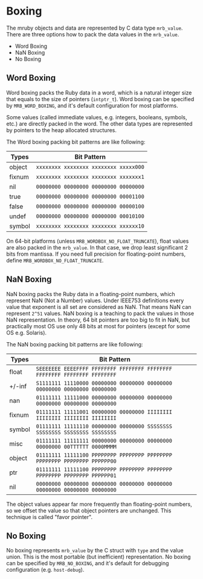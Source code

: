 # Boxing

The mruby objects and data are represented by C data type `mrb_value`. There are three options how to pack the data values in the `mrb_value`.

- Word Boxing
- NaN Boxing
- No Boxing

## Word Boxing

Word boxing packs the Ruby data in a word, which is a natural integer size that equals to the size of pointers (`intptr_t`). Word boxing can be specified by `MRB_WORD_BOXING`, and it's default configuration for most platforms.

Some values (called immediate values, e.g. integers, booleans, symbols, etc.) are directly packed in the word. The other data types are represented by pointers to the heap allocated structures.

The Word boxing packing bit patterns are like following:

| Types  | Bit Pattern                           |
|--------|---------------------------------------|
| object | `xxxxxxxx xxxxxxxx xxxxxxxx xxxxx000` |
| fixnum | `xxxxxxxx xxxxxxxx xxxxxxxx xxxxxxx1` |
| nil    | `00000000 00000000 00000000 00000000` |
| true   | `00000000 00000000 00000000 00001100` |
| false  | `00000000 00000000 00000000 00000100` |
| undef  | `00000000 00000000 00000000 00010100` |
| symbol | `xxxxxxxx xxxxxxxx xxxxxxxx xxxxxx10` |

On 64-bit platforms (unless `MRB_WORDBOX_NO_FLOAT_TRUNCATE`), float values are also packed in the `mrb_value`. In that case, we drop least significant 2 bits from mantissa.
If you need full precision for floating-point numbers, define `MRB_WORDBOX_NO_FLOAT_TRUNCATE`.

## NaN Boxing

NaN boxing packs the Ruby data in a floating-point numbers, which represent NaN (Not a Number) values. Under IEEE753 definitions every value that exponent is all set are considered as NaN. That means NaN can represent `2^51` values. NaN boxing is a teaching to pack the values in those NaN representation. In theory, 64 bit pointers are too big to fit in NaN, but practically most OS use only 48 bits at most for pointers (except for some OS e.g. Solaris).

The NaN boxing packing bit patterns are like following:

| Types  | Bit Pattern                                                               |
|--------|---------------------------------------------------------------------------|
| float  | `SEEEEEEE EEEEFFFF FFFFFFFF FFFFFFFF FFFFFFFF FFFFFFFF FFFFFFFF FFFFFFFF` |
| +/-inf | `S1111111 11110000 00000000 00000000 00000000 00000000 00000000 00000000` |
| nan    | `01111111 11111000 00000000 00000000 00000000 00000000 00000000 00000000` |
| fixnum | `01111111 11111001 00000000 00000000 IIIIIIII IIIIIIII IIIIIIII IIIIIIII` |
| symbol | `01111111 11111110 00000000 00000000 SSSSSSSS SSSSSSSS SSSSSSSS SSSSSSSS` |
| misc   | `01111111 11111111 00000000 00000000 00000000 00000000 00TTTTTT 0000MMMM` |
| object | `01111111 11111100 PPPPPPPP PPPPPPPP PPPPPPPP PPPPPPPP PPPPPPPP PPPPPP00` |
| ptr    | `01111111 11111100 PPPPPPPP PPPPPPPP PPPPPPPP PPPPPPPP PPPPPPPP PPPPPP01` |
| nil    | `00000000 00000000 00000000 00000000 00000000 00000000 00000000 00000000` |

The object values appear far more frequently than floating-point numbers, so we offset the value so that object pointers are unchanged. This technique is called "favor pointer".

## No Boxing

No boxing represents `mrb_value` by the C struct with `type` and the value union. This is the most portable (but inefficient) representation. No boxing can be specified by `MRB_NO_BOXING`, and it's default for debugging configuration (e.g. `host-debug`).

